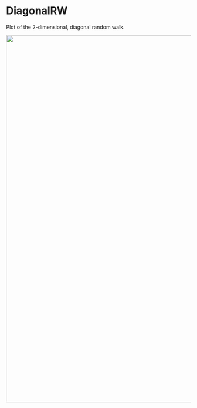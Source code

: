 # DiagonalRW
Plot of the 2-dimensional, diagonal random walk.

<div align="center">
    <img src="https://user-images.githubusercontent.com/65075293/99665991-481db480-2a62-11eb-8cf9-207998fcd628.png" width="1000px"</img> 
</div>

